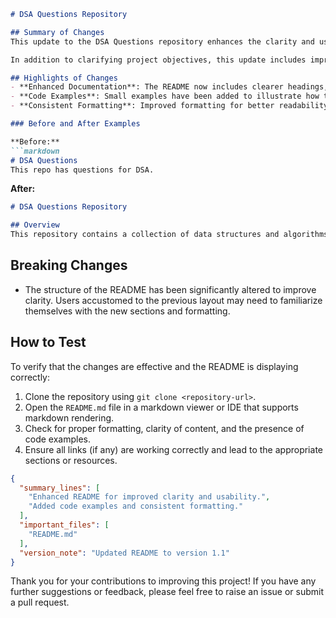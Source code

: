 ```markdown
# DSA Questions Repository

## Summary of Changes
This update to the DSA Questions repository enhances the clarity and usability of our README file. The primary goal of this revision is to provide new contributors and users with a more structured and informative overview of the project. By improving the documentation, we aim to facilitate easier navigation and understanding of the available data structures and algorithms questions. 

In addition to clarifying project objectives, this update includes improved formatting and organization, as well as the addition of example code snippets. These enhancements are designed to help users quickly grasp the core functionalities and how to effectively utilize the resources within this repository.

## Highlights of Changes
- **Enhanced Documentation**: The README now includes clearer headings, making it easier to navigate through sections.
- **Code Examples**: Small examples have been added to illustrate how to implement various data structures and algorithms.
- **Consistent Formatting**: Improved formatting for better readability and aesthetics.

### Before and After Examples

**Before:**
```markdown
# DSA Questions
This repo has questions for DSA.
```

**After:**
```markdown
# DSA Questions Repository

## Overview
This repository contains a collection of data structures and algorithms questions, designed to aid learners in mastering DSA concepts.
```

## Breaking Changes
- The structure of the README has been significantly altered to improve clarity. Users accustomed to the previous layout may need to familiarize themselves with the new sections and formatting.

## How to Test
To verify that the changes are effective and the README is displaying correctly:
1. Clone the repository using `git clone <repository-url>`.
2. Open the `README.md` file in a markdown viewer or IDE that supports markdown rendering.
3. Check for proper formatting, clarity of content, and the presence of code examples.
4. Ensure all links (if any) are working correctly and lead to the appropriate sections or resources.

```json
{
  "summary_lines": [
    "Enhanced README for improved clarity and usability.",
    "Added code examples and consistent formatting."
  ],
  "important_files": [
    "README.md"
  ],
  "version_note": "Updated README to version 1.1"
}
```

Thank you for your contributions to improving this project! If you have any further suggestions or feedback, please feel free to raise an issue or submit a pull request.
```